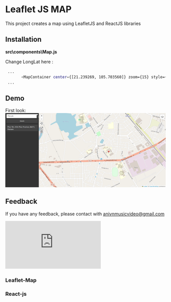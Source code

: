 # Leaflet JS MAP 

This project creates a map using LeafletJS and ReactJS libraries

## Installation

**src\components\Map.js**

Change LongLat here : 

```bash
 ...
       <MapContainer center={[21.239269, 105.703560]} zoom={15} style={{ height: "100vh", width: "100%" }}> 
 ...
```

## Demo 

First look: 
![Demo1](./public/demo/demo_search.png)


## Feedback

If you have any feedback, please contact with anivnmusicvideo@gmail.com


![Logo](https://www.facebook.com/photo.php?)
### Leaflet-Map
### React-js
